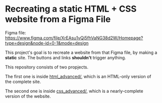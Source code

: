 # Recreating a static HTML + CSS website from a Figma File

Figma file: https://www.figma.com/file/XrEAsu1vQj5fhVaNG38d2W/Homepage?type=design&node-id=0-1&mode=design

This project's goal is to recreate a website from that Figma file, by making a **static** site. The buttons and links __shouldn't__ trigger anything.

This repository consists of two propjects.

The first one is inside [html_advanced/](html_advanced/), which is an HTML-only version of the complete site.

The second one is inside [css_advanced/](css_advanced/), which is a nearly-complete version of the website.
